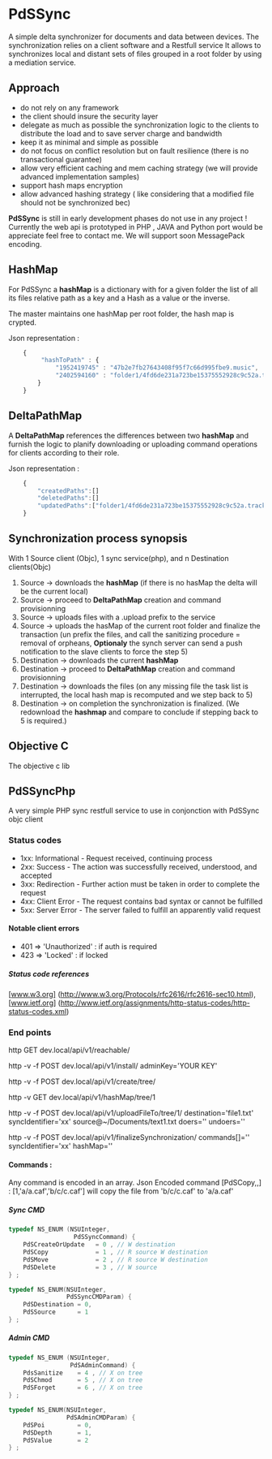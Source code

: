 # PdSSync #

A simple delta synchronizer for documents and data between devices.
The synchronization relies on a client software and a Restfull service 
It allows to synchronizes local and distant sets of files grouped in a root folder by using a mediation service.

## Approach ##

- do not rely on any framework
- the client should insure the security layer
- delegate as much as possible the synchronization logic to the clients to distribute the load and to save server charge and bandwidth
- keep it as minimal and simple as possible
- do not focus on conflict resolution but on fault resilience (there is no transactional guarantee)
- allow very efficient caching and mem caching strategy (we will provide advanced implementation samples)
- support hash maps encryption
- allow advanced hashing strategy ( like considering that a modified file should not be synchronized bec) 

**PdSSync** is still in early development phases do not use in any project !
Currently the web api is prototyped in PHP , JAVA and Python port would be appreciate feel free to contact me.
We will support soon MessagePack encoding.

## HashMap  ##

For PdSSync a **hashMap** is a dictionary with for a given folder the list of all its files relative path as a key and a Hash as a value or the inverse.

The master maintains one hashMap per root folder, the hash map is crypted.

Json representation :

```javascript
	{
		 "hashToPath" : {
    		 "1952419745" : "47b2e7fb27643408f95f7c66d995fbe9.music",
    		 "2402594160" : "folder1/4fd6de231a723be15375552928c9c52a.track",	
  		}
	}
```
## DeltaPathMap ##

A **DeltaPathMap** references the differences between two **hashMap** and furnish the logic to planify downloading or uploading command operations for clients according to their role.

Json representation : 

```javascript
	{
		"createdPaths":[]
		"deletedPaths":[]
		"updatedPaths":["folder1/4fd6de231a723be15375552928c9c52a.track"]
	}
```

## Synchronization process synopsis ##

With 1 Source client (Objc), 1 sync service(php), and n Destination clients(Objc)

1. Source -> downloads the **hashMap** (if there is no hasMap the delta will be the current local)
2. Source -> proceed to **DeltaPathMap** creation and command provisionning
3. Source -> uploads files with a .upload prefix to the service 
4. Source -> uploads the hasMap of the current root folder and finalize the transaction (un prefix the files, and call the sanitizing procedure =  removal of orpheans, **Optionaly** the synch server can send a push notification to the slave clients to force the step 5)
5. Destination -> downloads the current **hashMap**
6. Destination -> proceed to **DeltaPathMap** creation and command provisionning
7. Destination -> downloads the files (on any missing file the task list is interrupted, the local hash map is recomputed and we step back to 5)
8. Destination -> on completion the synchronization is finalized. (We redownload the **hashmap** and compare to conclude if stepping back to 5 is required.)


## Objective C ##
The objective c lib 

## PdSSyncPhp ##
A very simple PHP sync restfull service to use in conjonction with PdSSync objc client

### Status codes ###

* 1xx: Informational - Request received, continuing process
* 2xx: Success - The action was successfully received, understood, and accepted
* 3xx: Redirection - Further action must be taken in order to complete the request
* 4xx: Client Error - The request contains bad syntax or cannot be fulfilled
* 5xx: Server Error - The server failed to fulfill an apparently valid request

#### Notable client errors ####

* 401 => 'Unauthorized' : if auth is required
* 423 => 'Locked' : if locked

##### Status code references ####
[www.w3.org] (http://www.w3.org/Protocols/rfc2616/rfc2616-sec10.html), [www.ietf.org] (http://www.ietf.org/assignments/http-status-codes/http-status-codes.xml)

### End points ###

http GET dev.local/api/v1/reachable/

http -v -f POST dev.local/api/v1/install/ adminKey='YOUR KEY'

http -v -f POST dev.local/api/v1/create/tree/

http -v GET dev.local/api/v1/hashMap/tree/1

http -v -f POST dev.local/api/v1/uploadFileTo/tree/1/ destination='file1.txt'  syncIdentifier='xx' source@~/Documents/text1.txt  doers='' undoers=''

http -v -f POST dev.local/api/v1/finalizeSynchronization/ commands[]='<encodedCommand>'  syncIdentifier='xx' hashMap=''

#### Commands  : ####

Any command is encoded in an array.
Json Encoded command [PdSCopy,<PdSDestination>,<PdSSource>] : [1,'a/a.caf','b/c/c.caf'] will copy the file from 'b/c/c.caf' to 'a/a.caf'

##### Sync CMD ####
```c
typedef NS_ENUM (NSUInteger,
                  PdSSyncCommand) {
    PdSCreateOrUpdate   = 0 , // W destination
    PdSCopy     		= 1 , // R source W destination
    PdSMove     		= 2 , // R source W destination
    PdSDelete   		= 3 , // W source
} ;

typedef NS_ENUM(NSUInteger,
                PdSSyncCMDParam) {
    PdSDestination = 0,
    PdSSource      = 1
} ;
```
##### Admin CMD  #####
```c
typedef NS_ENUM (NSUInteger,
                 PdSAdminCommand) {
    PdsSanitize    = 4 , // X on tree
    PdSChmod       = 5 , // X on tree
    PdSForget      = 6 , // X on tree
} ;

typedef NS_ENUM(NSUInteger,
                PdSAdminCMDParam) {
    PdSPoi         = 0,
    PdSDepth       = 1,
    PdSValue       = 2
} ;
```


